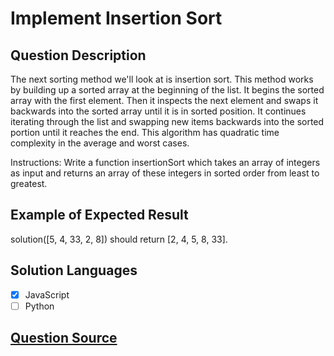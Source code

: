 # Implement Insertion Sort

## Question Description

The next sorting method we'll look at is insertion sort. This method works by building up a sorted array at the beginning of the list. It begins the sorted array with the first element. Then it inspects the next element and swaps it backwards into the sorted array until it is in sorted position. It continues iterating through the list and swapping new items backwards into the sorted portion until it reaches the end. This algorithm has quadratic time complexity in the average and worst cases.

Instructions: Write a function insertionSort which takes an array of integers as input and returns an array of these integers in sorted order from least to greatest.

## Example of Expected Result

solution([5, 4, 33, 2, 8]) should return [2, 4, 5, 8, 33].

## Solution Languages

- [x] JavaScript
- [ ] Python

## [Question Source](https://www.freecodecamp.org/learn/coding-interview-prep/algorithms/implement-insertion-sort)
